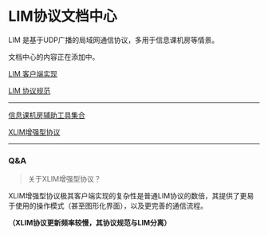 # LIM协议文档中心

LIM 是基于UDP广播的局域网通信协议，多用于信息课机房等情景。

文档中心的内容正在添加中。

[LIM 客户端实现](https://github.com/DreamDevelopmentTeam/LIM-Client)

[LIM 协议规范](https://github.com/DreamDevelopmentTeam/LIM-Protocol)

---

[信息课机房辅助工具集合](https://github.com/DreamDevelopmentTeam/StudentLIM)

[XLIM增强型协议](https://github.com/DreamDevelopmentTeam/XLIM-Client)

---

### Q&A

> 关于XLIM增强型协议？

XLIM增强型协议极其客户端实现的复杂性是普通LIM协议的数倍，其提供了更易于使用的操作模式（甚至图形化界面），以及更完善的通信流程。

**（XLIM协议更新频率较慢，其协议规范与LIM分离）**
